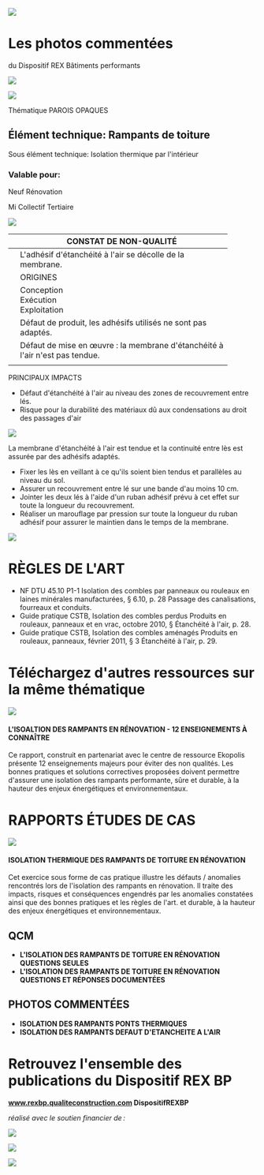 ![](<images/Etanchéité à l'air/_page_0_Picture_0.jpeg>)

# Les photos commentées

du Dispositif REX Bâtiments performants

![](<images/Etanchéité à l'air/_page_0_Picture_3.jpeg>)

![](<images/Etanchéité à l'air/_page_0_Picture_4.jpeg>)

Thématique PAROIS OPAQUES

## Élément technique: Rampants de toiture

Sous élément technique: Isolation thermique par l'intérieur

### Valable pour:

 Neuf Rénovation

 Mi Collectif Tertiaire

![](<images/Etanchéité à l'air/_page_0_Figure_12.jpeg>)

|  | CONSTAT DE NON-QUALITÉ                                                          |
|--|---------------------------------------------------------------------------------|
|  | L'adhésif d'étanchéité à l'air se décolle de la<br>membrane.                    |
|  | ORIGINES                                                                        |
|  | Conception<br>Exécution<br>Exploitation                                         |
|  | Défaut de produit, les adhésifs utilisés ne sont pas<br>adaptés.                |
|  | Défaut de mise en œuvre : la membrane d'étanchéité à<br>l'air n'est pas tendue. |
|  |                                                                                 |

PRINCIPAUX IMPACTS

- Défaut d'étanchéité à l'air au niveau des zones de recouvrement entre lés.
- Risque pour la durabilité des matériaux dû aux condensations au droit des passages d'air

![](<images/Etanchéité à l'air/_page_0_Picture_17.jpeg>)

La membrane d'étanchéité à l'air est tendue et la continuité entre lès est assurée par des adhésifs adaptés.

- Fixer les lès en veillant à ce qu'ils soient bien tendus et parallèles au niveau du sol.
- Assurer un recouvrement entre lé sur une bande d'au moins 10 cm.
- Jointer les deux lés à l'aide d'un ruban adhésif prévu à cet effet sur toute la longueur du recouvrement.
- Réaliser un marouflage par pression sur toute la longueur du ruban adhésif pour assurer le maintien dans le temps de la membrane.

![](<images/Etanchéité à l'air/_page_0_Picture_23.jpeg>)

# RÈGLES DE L'ART

- NF DTU 45.10 P1-1 Isolation des combles par panneaux ou rouleaux en laines minérales manufacturées, § 6.10, p. 28 Passage des canalisations, fourreaux et conduits.
- Guide pratique CSTB, Isolation des combles perdus Produits en rouleaux, panneaux et en vrac, octobre 2010, § Étanchéité à l'air, p. 28.
- Guide pratique CSTB, Isolation des combles aménagés Produits en rouleaux, panneaux, février 2011, § 3 Étanchéité à l'air, p. 29.

# Téléchargez d'autres ressources sur la même thématique

![](<images/Etanchéité à l'air/_page_1_Picture_6.jpeg>)

#### **L'ISOALTION DES RAMPANTS EN RÉNOVATION - 12 ENSEIGNEMENTS À CONNAÎTRE**

Ce rapport, construit en partenariat avec le centre de ressource Ekopolis présente 12 enseignements majeurs pour éviter des non qualités. Les bonnes pratiques et solutions correctives proposées doivent permettre d'assurer une isolation des rampants performante, sûre et durable, à la hauteur des enjeux énergétiques et environnementaux.

# RAPPORTS ÉTUDES DE CAS

![](<images/Etanchéité à l'air/_page_1_Picture_10.jpeg>)

#### **ISOLATION THERMIQUE DES RAMPANTS DE TOITURE EN RÉNOVATION**

Cet exercice sous forme de cas pratique illustre les défauts / anomalies rencontrés lors de l'isolation des rampants en rénovation. Il traite des impacts, risques et conséquences engendrés par les anomalies constatées ainsi que des bonnes pratiques et les règles de l'art. et durable, à la hauteur des enjeux énergétiques et environnementaux.

## QCM

- **L'ISOLATION DES RAMPANTS DE TOITURE EN RÉNOVATION QUESTIONS SEULES**
- **L'ISOLATION DES RAMPANTS DE TOITURE EN RÉNOVATION QUESTIONS ET RÉPONSES DOCUMENTÉES**

## PHOTOS COMMENTÉES

- **ISOLATION DES RAMPANTS PONTS THERMIQUES**
- **ISOLATION DES RAMPANTS DEFAUT D'ETANCHEITE A L'AIR**

# Retrouvez l'ensemble des publications du Dispositif REX BP

**www.rexbp.qualiteconstruction.com DispositifREXBP**

*réalisé avec le soutien financier de :*

![](<images/Etanchéité à l'air/_page_1_Picture_23.jpeg>)

![](<images/Etanchéité à l'air/_page_1_Picture_24.jpeg>)

![](<images/Etanchéité à l'air/_page_1_Picture_25.jpeg>)
